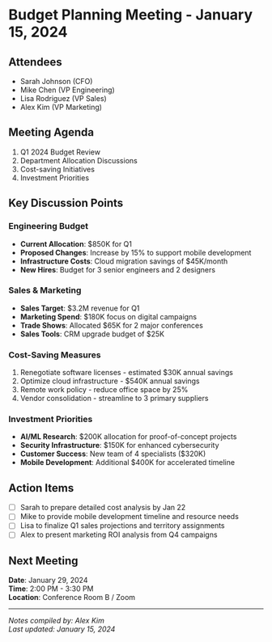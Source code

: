 # Budget Planning Meeting - January 15, 2024

## Attendees
- Sarah Johnson (CFO)
- Mike Chen (VP Engineering)
- Lisa Rodriguez (VP Sales)
- Alex Kim (VP Marketing)

## Meeting Agenda
1. Q1 2024 Budget Review
2. Department Allocation Discussions
3. Cost-saving Initiatives
4. Investment Priorities

## Key Discussion Points

### Engineering Budget
- **Current Allocation**: $850K for Q1
- **Proposed Changes**: Increase by 15% to support mobile development
- **Infrastructure Costs**: Cloud migration savings of $45K/month
- **New Hires**: Budget for 3 senior engineers and 2 designers

### Sales & Marketing
- **Sales Target**: $3.2M revenue for Q1
- **Marketing Spend**: $180K focus on digital campaigns
- **Trade Shows**: Allocated $65K for 2 major conferences
- **Sales Tools**: CRM upgrade budget of $25K

### Cost-Saving Measures
1. Renegotiate software licenses - estimated $30K annual savings
2. Optimize cloud infrastructure - $540K annual savings
3. Remote work policy - reduce office space by 25%
4. Vendor consolidation - streamline to 3 primary suppliers

### Investment Priorities
- **AI/ML Research**: $200K allocation for proof-of-concept projects
- **Security Infrastructure**: $150K for enhanced cybersecurity
- **Customer Success**: New team of 4 specialists ($320K)
- **Mobile Development**: Additional $400K for accelerated timeline

## Action Items
- [ ] Sarah to prepare detailed cost analysis by Jan 22
- [ ] Mike to provide mobile development timeline and resource needs
- [ ] Lisa to finalize Q1 sales projections and territory assignments
- [ ] Alex to present marketing ROI analysis from Q4 campaigns

## Next Meeting
**Date**: January 29, 2024  
**Time**: 2:00 PM - 3:30 PM  
**Location**: Conference Room B / Zoom

---
*Notes compiled by: Alex Kim*  
*Last updated: January 15, 2024* 